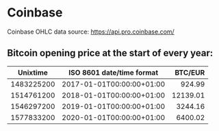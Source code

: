 # Coinbase
Coinbase OHLC data source: https://api.pro.coinbase.com/

## Bitcoin opening price at the start of every year:

| Unixtime   | ISO 8601 date/time format | BTC/EUR   |
|------------|---------------------------|----------:|
| 1483225200 | 2017-01-01T00:00:00+01:00 |    924.99 |
| 1514761200 | 2018-01-01T00:00:00+01:00 |  12139.01 |
| 1546297200 | 2019-01-01T00:00:00+01:00 |   3244.16 |
| 1577833200 | 2020-01-01T00:00:00+01:00 |   6400.02 |
